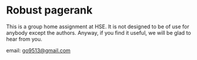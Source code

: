 # Robust pagerank
This is a group home assignment at HSE. It is not designed to be of use for anybody except the authors. Anyway, if you find it useful, we will be glad to hear from you.

email: go9513@gmail.com

